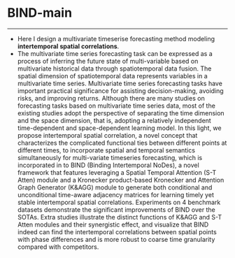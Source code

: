 # BIND-main

---

- Here I design a multivariate timeserise forecasting method modeling __intertemporal spatial correlations__.
- The multivariate time series forecasting task can be expressed as a process of inferring the future state of multi-variable based on multivariate historical data through spatiotemporal data fusion. The spatial dimension of spatiotemporal data represents variables in a multivariate time series. Multivariate time series forecasting tasks have important practical significance for assisting decision-making, avoiding risks, and improving returns. Although there are many studies on forecasting tasks based on multivariate time series data, most of the existing studies adopt the perspective of separating the time dimension and the space dimension, that is, adopting a relatively independent time-dependent and space-dependent learning model. In this light, we propose intertemporal spatial correlation, a novel concept that characterizes the complicated functional ties between different points at different times, to incorporate spatial and temporal semantics simultaneously for multi-variate timeseries forecasting, which is incorporated in to BIND (Binding Intertemporal NoDes), a novel framework that features leveraging a Spatial Temporal Attention (S-T Atten) module and a Kronecker product-based Kronecker and Attention Graph Generator (K&AGG) module to generate both conditional and unconditional time-aware adjacency matrices for learning timely yet stable intertemporal spatial correlations. Experiments on 4 benchmark datasets demonstrate the significant improvements of BIND over the SOTAs. Extra studies illustrate the distinct functions of K&AGG and S-T Atten modules and their synergistic effect, and visualize that BIND indeed can find the intertemporal correlations between spatial points with phase differences and is more robust to coarse time granularity compared with competitors.
